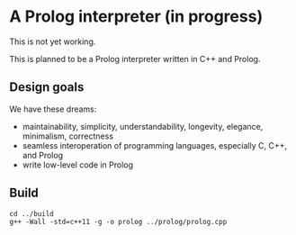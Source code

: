 # A Prolog interpreter (in progress)

This is not yet working.

This is planned to be a Prolog interpreter written in C++ and Prolog.

## Design goals

We have these dreams:

- maintainability, simplicity, understandability, longevity, elegance, minimalism, correctness
- seamless interoperation of programming languages, especially C, C++, and Prolog
- write low-level code in Prolog

## Build

```
cd ../build
g++ -Wall -std=c++11 -g -o prolog ../prolog/prolog.cpp
```
